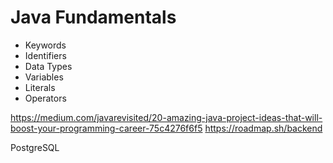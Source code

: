 # Java Fundamentals

- Keywords
- Identifiers
- Data Types 
- Variables 
- Literals 
- Operators


https://medium.com/javarevisited/20-amazing-java-project-ideas-that-will-boost-your-programming-career-75c4276f6f5
https://roadmap.sh/backend

PostgreSQL 
 
     
   
   
  
 
